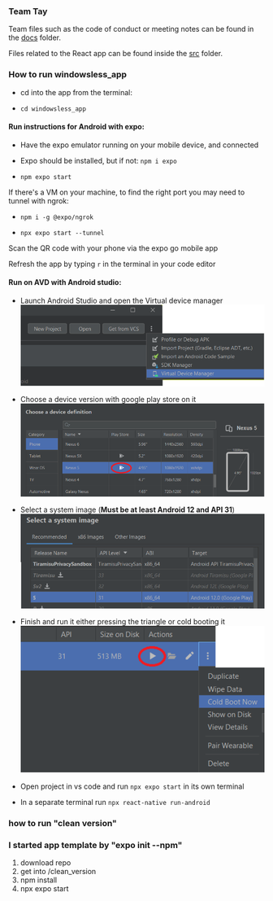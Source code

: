 ### Team Tay

Team files such as the code of conduct or meeting notes can be found in the [docs](docs) folder.

Files related to the React app can be found inside the [src](src) folder.


### How to run windowsless_app

- cd into the app from the terminal:

- `cd windowsless_app`


#### Run instructions for Android with expo:

- Have the expo emulator running on your mobile device, and connected

- Expo should be installed, but if not:  `npm i expo`

- `npm expo start`

If there's a VM on your machine, to find the right port you may need to tunnel with ngrok:

- `npm i -g @expo/ngrok`

- `npx expo start --tunnel`

Scan the QR code with your phone via the expo go mobile app

Refresh the app by typing `r` in the terminal in your code editor

#### Run on AVD with Android studio:

- Launch Android Studio and open the Virtual device manager
![VDM](/docs/readme_imgs/1.png)

- Choose a device version with google play store on it
![Device](/docs/readme_imgs/2.png)

- Select a system image (**Must be at least Android 12 and API 31**)
![SystemImage](/docs/readme_imgs/3.png)

- Finish and run it either pressing the triangle or cold booting it
![Boot](/docs/readme_imgs/4.png)

- Open project in vs code and run `npx expo start` in its own terminal

- In a separate terminal run `npx react-native run-android`


### how to run "clean version" 
### I started app template by "expo init --npm"
1. download repo
2. get into /clean_version
3. npm install
4. npx expo start

